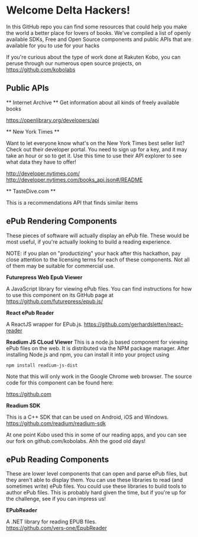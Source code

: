 # Welcome Delta Hackers!

In this GitHub repo you can find some resources that could help you make the world a better place for lovers of books.  We've compiled a list of openly available SDKs, Free and Open Source components and public APIs that are available for you to use for your hacks

If you're curious about the type of work done at Rakuten Kobo, you can peruse through our numerous open source projects, on https://github.com/kobolabs

## Public APIs

** Internet Archive **
Get information about all kinds of freely available books

https://openlibrary.org/developers/api

** New York Times **

Want to let everyone know what's on the New York Times best seller list? Check out their developer portal. You need to sign up for a key, and it may take an hour or so to get it.  Use this time to use their API explorer to see what data they have to offer!

http://developer.nytimes.com/
http://developer.nytimes.com/books_api.json#/README


** TasteDive.com **

This is a recommendations API that finds similar items 

## ePub Rendering Components

These pieces of software will actually display an ePub file.  These would be most useful, if you're actually looking to build a reading experience.

NOTE: if you plan on "productizing" your hack after this hackathon, pay close attention to the licensing terms for each of these components.  Not all of them may be suitable for commercial use.

**Futurepress Web Epub Viewer**

A JavaScript library for viewing ePub files.  You can find instructions for how to use this component on its GitHub page at https://github.com/futurepress/epub.js/

**React ePub Reader**

A ReactJS wrapper for EPub.js.  https://github.com/gerhardsletten/react-reader

**Readium JS CLoud Viewer**
This is a node.js based component for viewing ePub files on the web.  It is distributed via the NPM package manager.  After installing Node.js and npm, you can install it into your project using 

`npm install readium-js-dist`

Note that this will only work in the Google Chrome web browser. The source code for this component can be found here:

https://github.com

**Readium SDK**

This is a C++ SDK that can be used on Android, iOS and Windows.  
https://github.com/readium/readium-sdk

At one point Kobo used this in some of our reading apps, and you can see our fork on github.com/kobolabs.  Ahh the good old days!

## ePub Reading Components

These are lower level components that can open and parse ePub files, but they aren't able to display them.  You can use these libraries to read (and sometimes write) ePub files.  You could use these libraries to build tools to author ePub files.  This is probably hard given the time, but if you're up for the challenge, see if you can impress us!

**EPubReader**

A .NET library for reading EPUB files.  
https://github.com/vers-one/EpubReader  


